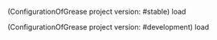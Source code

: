 (ConfigurationOfGrease project version: #stable) load

(ConfigurationOfGrease project version: #development) load